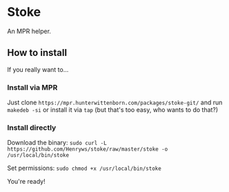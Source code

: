 # Stoke

An MPR helper.

## How to install

If you really want to...


### Install via MPR

Just clone `https://mpr.hunterwittenborn.com/packages/stoke-git/` and run `makedeb -si` 
or 
install it via `tap` (but that's too easy, who wants to do that?)

### Install directly

Download the binary:
`sudo curl -L https://github.com/Henryws/stoke/raw/master/stoke -o /usr/local/bin/stoke`

Set permissions:
`sudo chmod +x /usr/local/bin/stoke`

You're ready!
